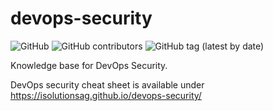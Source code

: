 # devops-security
![GitHub](https://img.shields.io/github/license/isolutionsag/devops-security)
![GitHub contributors](https://img.shields.io/github/contributors/isolutionsag/devops-security)
![GitHub tag (latest by date)](https://img.shields.io/github/v/tag/isolutionsag/devops-security)

Knowledge base for DevOps Security.

DevOps security cheat sheet is available under https://isolutionsag.github.io/devops-security/
